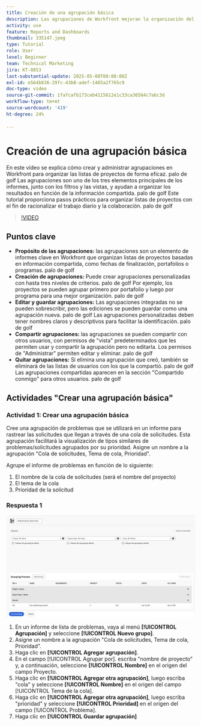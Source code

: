 ```yaml
---
title: Creación de una agrupación básica
description: Las agrupaciones de Workfront mejoran la organización del proyecto al permitir a los usuarios categorizar las listas en función de elementos como portafolios, programas o fechas de finalización, con opciones personalizables de uso compartido y administración para una colaboración eficaz.
activity: use
feature: Reports and Dashboards
thumbnail: 335147.jpeg
type: Tutorial
role: User
level: Beginner
team: Technical Marketing
jira: KT-8853
last-substantial-update: 2025-05-08T00:00:00Z
exl-id: e564b836-29fc-43b8-adef-1465a2f765c9
doc-type: video
source-git-commit: 1fafcafb173ceb4115612e1c33ca36564c7a6c3d
workflow-type: tm+mt
source-wordcount: '419'
ht-degree: 24%

---
```


# Creación de una agrupación básica

En este vídeo se explica cómo crear y administrar agrupaciones en Workfront para organizar las listas de proyectos de forma eficaz. palo de golf Las agrupaciones son uno de los tres elementos principales de los informes, junto con los filtros y las vistas, y ayudan a organizar los resultados en función de la información compartida. palo de golf
Este tutorial proporciona pasos prácticos para organizar listas de proyectos con el fin de racionalizar el trabajo diario y la colaboración. palo de golf

>[!VIDEO](https://video.tv.adobe.com/v/3449818/?quality=12&learn=on&captions=spa)

## Puntos clave

* **Propósito de las agrupaciones:** las agrupaciones son un elemento de informes clave en Workfront que organizan listas de proyectos basadas en información compartida, como fechas de finalización, portafolios o programas. palo de golf
* **Creación de agrupaciones:** Puede crear agrupaciones personalizadas con hasta tres niveles de criterios. palo de golf Por ejemplo, los proyectos se pueden agrupar primero por portafolio y luego por programa para una mejor organización. palo de golf
* **Editar y guardar agrupaciones:** Las agrupaciones integradas no se pueden sobrescribir, pero las ediciones se pueden guardar como una agrupación nueva. palo de golf Las agrupaciones personalizadas deben tener nombres claros y descriptivos para facilitar la identificación. palo de golf
* **Compartir agrupaciones:** las agrupaciones se pueden compartir con otros usuarios, con permisos de &quot;vista&quot; predeterminados que les permiten usar y compartir la agrupación pero no editarla. Los permisos de &quot;Administrar&quot; permiten editar y eliminar. palo de golf
* **Quitar agrupaciones:** Si elimina una agrupación que creó, también se eliminará de las listas de usuarios con los que la compartió. palo de golf Las agrupaciones compartidas aparecen en la sección &quot;Compartido conmigo&quot; para otros usuarios. palo de golf

## Actividades &quot;Crear una agrupación básica&quot;


### Actividad 1: Crear una agrupación básica

Cree una agrupación de problemas que se utilizará en un informe para rastrear las solicitudes que llegan a través de una cola de solicitudes. Esta agrupación facilitará la visualización de tipos similares de problemas/solicitudes agrupados por su prioridad. Asigne un nombre a la agrupación &quot;Cola de solicitudes, Tema de cola, Prioridad&quot;.

Agrupe el informe de problemas en función de lo siguiente:

1. El nombre de la cola de solicitudes (será el nombre del proyecto)
1. El tema de la cola
1. Prioridad de la solicitud

### Respuesta 1

![Una imagen de la pantalla para crear una nueva agrupación](assets/grouping-exercise.png)

1. En un informe de lista de problemas, vaya al menú **[!UICONTROL Agrupación]** y seleccione **[!UICONTROL Nuevo grupo]**.
1. Asigne un nombre a la agrupación &quot;Cola de solicitudes, Tema de cola, Prioridad&quot;.
1. Haga clic en **[!UICONTROL Agregar agrupación]**.
1. En el campo [!UICONTROL Agrupar por]. escriba &quot;nombre de proyecto&quot; y, a continuación, seleccione **[!UICONTROL Nombre]** en el origen del campo Proyecto.
1. Haga clic en **[!UICONTROL Agregar otra agrupación]**, luego escriba &quot;cola&quot; y seleccione **[!UICONTROL Nombre]** en el origen del campo [!UICONTROL Tema de la cola].
1. Haga clic en **[!UICONTROL Agregar otra agrupación]**, luego escriba &quot;prioridad&quot; y seleccione **[!UICONTROL Prioridad]** en el origen del campo [!UICONTROL Problema].
1. Haga clic en **[!UICONTROL Guardar agrupación]**
